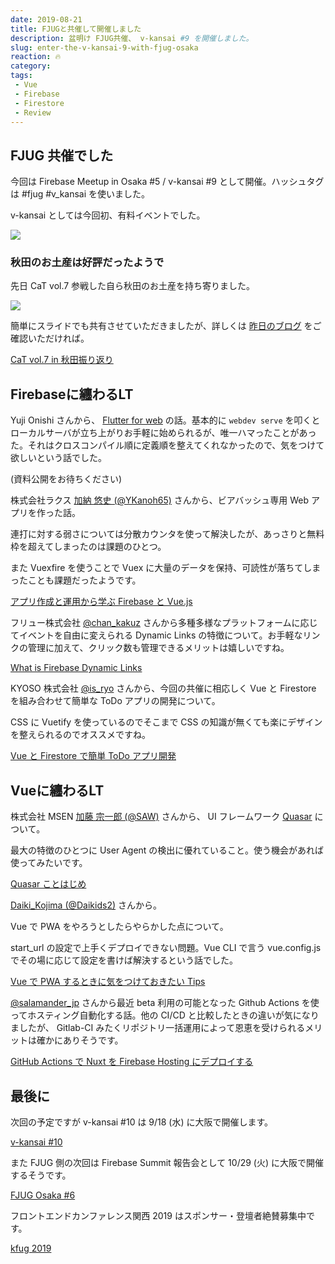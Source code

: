 ```yaml
---
date: 2019-08-21
title: FJUGと共催して開催しました
description: 盆明け FJUG共催、 v-kansai #9 を開催しました。
slug: enter-the-v-kansai-9-with-fjug-osaka
reaction: 🔥
category: 
tags: 
 - Vue
 - Firebase
 - Firestore
 - Review
---
```


## FJUG 共催でした

今回は Firebase Meetup in Osaka #5 / v-kansai #9 として開催。ハッシュタグは #fjug #v_kansai を使いました。

v-kansai としては今回初、有料イベントでした。

![](https://i.imgur.com/px1Ufzu.jpg)

### 秋田のお土産は好評だったようで

先日 CaT vol.7 参戦した自ら秋田のお土産を持ち寄りました。

![](https://i.imgur.com/dwO9Lkx.jpg)

簡単にスライドでも共有させていただきましたが、詳しくは [昨日のブログ](https://webneko.dev/posts/enter-the-cat-vol-7-in-akita) をご確認いただければ。

<a class="link-preview" href="https://slides.com/jiyuujin/20190821-01#/">CaT vol.7 in 秋田振り返り</a>

## Firebaseに纏わるLT

Yuji Onishi さんから、 [Flutter for web](https://flutter.dev/web) の話。基本的に `webdev serve` を叩くとローカルサーバが立ち上がりお手軽に始められるが、唯一ハマったことがあった。それはクロスコンパイル順に定義順を整えてくれなかったので、気をつけて欲しいという話でした。

(資料公開をお待ちください)

株式会社ラクス [加納 悠史 (@YKanoh65)](https://twitter.com/YKanoh65) さんから、ビアバッシュ専用 Web アプリを作った話。

連打に対する弱さについては分散カウンタを使って解決したが、あっさりと無料枠を超えてしまったのは課題のひとつ。

また Vuexfire を使うことで Vuex に大量のデータを保持、可読性が落ちてしまったことも課題だったようです。

<a class="link-preview" href="https://speakerdeck.com/ykanoh/apurizuo-cheng-toyun-yong-karaxue-bu-firebase-to-vue-dot-js-6a6c5d6f-0bee-4640-8d90-c0a3e51662dc">アプリ作成と運用から学ぶ Firebase と Vue.js</a>

フリュー株式会社 [@chan_kakuz](https://twitter.com/chan_kakuz) さんから多種多様なプラットフォームに応じてイベントを自由に変えられる Dynamic Links の特徴について。お手軽なリンクの管理に加えて、クリック数も管理できるメリットは嬉しいですね。

<a class="link-preview" href="https://slides.com/chan_kakuz/deck-6#/">What is Firebase Dynamic Links</a>

KYOSO 株式会社 [@is_ryo](https://twitter.com/is_ryo) さんから、今回の共催に相応しく Vue と Firestore を組み合わせて簡単な ToDo アプリの開発について。

CSS に Vuetify を使っているのでそこまで CSS の知識が無くても楽にデザインを整えられるのでオススメですね。

<a class="link-preview" href="https://docs.google.com/presentation/d/1NT58ZIe2xQOL_RsNW-r4K2_ep1w4fIK2IRHSjmsCsEs/mobilepresent?slide=id.g5faa9da147_1_0">Vue と Firestore で簡単 ToDo アプリ開発</a>

## Vueに纏わるLT

株式会社 MSEN [加藤 宗一郎 (@SAW)](https://twitter.com/SAW) さんから、 UI フレームワーク [Quasar](https://quasar.dev/) について。

最大の特徴のひとつに User Agent の検出に優れていること。使う機会があれば使ってみたいです。

<a class="link-preview" href="https://speakerdeck.com/azuki/quasar-kotohazime">Quasar ことはじめ</a>

[Daiki_Kojima (@Daikids2)](https://twitter.com/Daikids2) さんから。

Vue で PWA をやろうとしたらやらかした点について。

start_url の設定で上手くデプロイできない問題。Vue CLI で言う vue.config.js でその場に応じて設定を書けば解決するという話でした。

<a class="link-preview" href="https://speakerdeck.com/daikids2/vuedepwasurutokini-qi-wotuketeokitaitips">Vue で PWA するときに気をつけておきたい Tips</a>

[@salamander_jp](https://twitter.com/salamander_jp) さんから最近 beta 利用の可能となった Github Actions を使ってホスティング自動化する話。他の CI/CD と比較したときの違いが気になりましたが、 Gitlab-CI みたくリポジトリ一括運用によって恩恵を受けられるメリットは確かにありそうです。

<a class="link-preview" href="https://docs.google.com/presentation/d/1625hjBQG3MTf7T7QZUE9huYosDQhonMb_8Obiz4Scbc/mobilepresent?slide=id.p">GitHub Actions で Nuxt を Firebase Hosting にデプロイする</a>

## 最後に

次回の予定ですが v-kansai #10 は 9/18 (水) に大阪で開催します。

<a class="link-preview" href="https://vuekansai.connpass.com/event/143861/">v-kansai #10</a>

また FJUG 側の次回は Firebase Summit 報告会として 10/29 (火) に大阪で開催するそうです。

<a class="link-preview" href="https://fjug-osaka.connpass.com/event/143545/">FJUG Osaka #6</a>

フロントエンドカンファレンス関西 2019 はスポンサー・登壇者絶賛募集中です。

<a class="link-preview" href="https://2019.kfug.jp/">kfug 2019</a>
